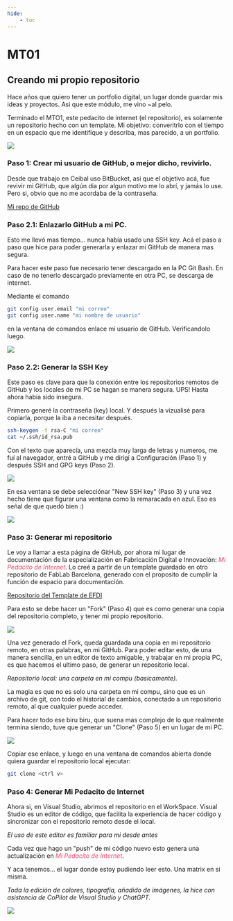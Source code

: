 ```yaml
---
hide:
    - toc
---
```


# MT01

## Creando mi propio repositorio

Hace años que quiero tener un portfolio digital, un lugar donde guardar mis ideas y proyectos. Asi que este módulo, me vino ~al pelo. 

Terminado el MTO1, este pedacito de internet (el repositorio), es solamente un repositorio hecho con un template. Mi objetivo: converitrlo con el tiempo en un espacio que me identifique y describa, mas parecido, a un portfolio. 

![](../images/jazmin1.png)

### Paso 1: Crear mi usuario de GitHub, o mejor dicho, revivirlo. 

Desde que trabajo en Ceibal uso BitBucket, asi que el objetivo acá, fue revivir mi GitHub, que algún dia por algun motivo me lo abrí, y jamás lo use. Pero si, obvio que no me acordaba de la contraseña.

[Mi repo de GitHub](https://github.com/josemartinezc)


### Paso 2.1: Enlazarlo GitHub a mi PC.

Esto me llevó mas tiempo... nunca había usado una SSH key. Acá el paso a paso que hice para poder generarla y enlazar mi GitHub de manera mas segura.

Para hacer este paso fue necesario tener descargado en la PC Git Bash. En caso de no tenerlo descargado previamente en otra PC, se descarga de internet.

Mediante el comando 

```bash
git config user.email "mi correo"
git config user.name "mi nombre de usuario"
```
en la ventana de comandos enlace mi usuario de GitHub. Verificandolo luego.

![](../images/git1.png)

### Paso 2.2: Generar la SSH Key

Este paso es clave para que la conexión entre los repositorios remotos de GitHub y los locales de mi PC se hagan se manera segura. UPS! Hasta ahora había sido insegura. 

Primero generé la contraseña (key) local. Y después la vizualisé para copiarla, porque la iba a necesitar después.

```bash
ssh-keygen -t rsa-C "mi correo"
cat ~/.ssh/id_rsa.pub
```
Con el texto que aparecía, una mezcla muy larga de letras y numeros, me fuí al navegador, entré a GitHub y me dirigí a Configuración (Paso 1) y después SSH and GPG keys (Paso 2).

![](../images/git2.jpg)

En esa ventana se debe selecciónar "New SSH key" (Paso 3) y una vez hecho tiene que figurar una ventana como la remaracada en azul. Eso es señal de que quedó bien :)

![](../images/git3.jpg)

### Paso 3: Generar mi repositorio

Le voy a llamar a esta página de GitHub, por ahora mi lugar de documentación de la especialización en Fabricación Digital e Innovación: <span style="color:#e5446d"><i>Mi Pedacito de Internet</i></span>. Lo creé a partir de un template guardado en otro repositorio de FabLab Barcelona, generado con el proposito de cumplir la función de espacio para documentación. 

[Repositorio del Template de EFDI](https://github.com/fablabbcn/efdi-template)

Para esto se debe hacer un "Fork" (Paso 4) que es como generar una copia del repositorio completo, y tener mi propio repositorio.

![](../images/git4.jpg)

Una vez generado el Fork, queda guardada una copia en mi repositorio remoto, en otras palabras, en mi GitHub. Para poder editar esto, de una manera sencilla, en un editor de texto amigable, y trabajar en mi propia PC, es que hacemos el ultimo paso, de generar un repositorio local.

*Repositorio local: una carpeta en mi compu (basicamente).*

La magia es que no es solo una carpeta en mi compu, sino que es un archivo de git, con todo el historial de cambios, conectado a un repositorio remoto, al que cualquier puede acceder.

Para hacer todo ese biru biru, que suena mas complejo de lo que realmente termina siendo, tuve que generar un "Clone" (Paso 5) en un lugar de mi PC. 

![](../images/git5.jpg)

Copiar ese enlace, y luego en una ventana de comandos abierta donde quiera guardar el repositorio local ejecutar:

```bash
git clone <ctrl v>
```
### Paso 4: Generar Mi Pedacito de Internet

Ahora si, en Visual Studio, abrimos el repositorio en el WorkSpace. Visual Studio es un editor de código, que facilita la experiencia de hacer código y sincronizar con el repositorio remoto desde el local. 

*El uso de este editor es familiar para mi desde antes*

Cada vez que hago un "push" de mi código nuevo esto genera una actualización en <span style="color:#e5446d"><i>Mi Pedacito de Internet</i></span>. 

Y aca tenemos... el lugar donde estoy pudiendo leer esto. Una matrix en si misma. 

*Toda la edición de colores, tipografía, añadido de imágenes, la hice con asistencia de CoPilot de Visual Studio y ChatGPT.* 

![](../images/jazmin2.png)

